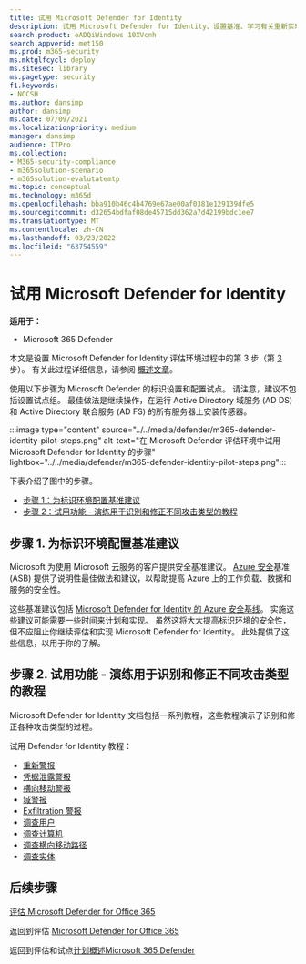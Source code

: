 ```yaml
---
title: 试用 Microsoft Defender for Identity
description: 试用 Microsoft Defender for Identity、设置基准、学习有关重新实现、凭据泄露、横向移动、域入侵和泄漏警报等的教程。
search.product: eADQiWindows 10XVcnh
search.appverid: met150
ms.prod: m365-security
ms.mktglfcycl: deploy
ms.sitesec: library
ms.pagetype: security
f1.keywords:
- NOCSH
ms.author: dansimp
author: dansimp
ms.date: 07/09/2021
ms.localizationpriority: medium
manager: dansimp
audience: ITPro
ms.collection:
- M365-security-compliance
- m365solution-scenario
- m365solution-evalutatemtp
ms.topic: conceptual
ms.technology: m365d
ms.openlocfilehash: bba910b46c4b4769e67ae00af0381e129139dfe5
ms.sourcegitcommit: d32654bdfaf08de45715dd362a7d42199bdc1ee7
ms.translationtype: MT
ms.contentlocale: zh-CN
ms.lasthandoff: 03/23/2022
ms.locfileid: "63754559"
---
```

# <a name="pilot-microsoft-defender-for-identity"></a>试用 Microsoft Defender for Identity


**适用于：**
- Microsoft 365 Defender

本文是设置 Microsoft Defender for Identity 评估环境过程中的第 3 步（第 [3](eval-defender-identity-overview.md) 步）。 有关此过程详细信息，请参阅 [概述文章](eval-defender-identity-overview.md)。

使用以下步骤为 Microsoft Defender 的标识设置和配置试点。 请注意，建议不包括设置试点组。 最佳做法是继续操作，在运行 Active Directory 域服务 (AD DS) 和 Active Directory 联合服务 (AD FS) 的所有服务器上安装传感器。

:::image type="content" source="../../media/defender/m365-defender-identity-pilot-steps.png" alt-text="在 Microsoft Defender 评估环境中试用 Microsoft Defender for Identity 的步骤" lightbox="../../media/defender/m365-defender-identity-pilot-steps.png":::

下表介绍了图中的步骤。

- [步骤 1：为标识环境配置基准建议](#step-1-configure-benchmark-recommendations-for-your-identity-environment)
- [步骤 2：试用功能 - 演练用于识别和修正不同攻击类型的教程 ](#step-2-try-out-capabilities--walk-through-tutorials-for-identifying-and-remediating-different-attack-types)

## <a name="step-1-configure-benchmark-recommendations-for-your-identity-environment"></a>步骤 1. 为标识环境配置基准建议

Microsoft 为使用 Microsoft 云服务的客户提供安全基准建议。 [Azure 安全](/security/benchmark/azure/overview)基准 (ASB) 提供了说明性最佳做法和建议，以帮助提高 Azure 上的工作负载、数据和服务的安全性。

这些基准建议包括 [Microsoft Defender for Identity 的 Azure 安全基线](/security/benchmark/azure/baselines/defender-for-identity-security-baseline)。 实施这些建议可能需要一些时间来计划和实现。 虽然这将大大提高标识环境的安全性，但不应阻止你继续评估和实现 Microsoft Defender for Identity。 此处提供了这些信息，以用于你的了解。

## <a name="step-2-try-out-capabilities--walk-through-tutorials-for-identifying-and-remediating-different-attack-types"></a>步骤 2. 试用功能 - 演练用于识别和修正不同攻击类型的教程

Microsoft Defender for Identity 文档包括一系列教程，这些教程演示了识别和修正各种攻击类型的过程。

试用 Defender for Identity 教程：
- [重新警报](/defender-for-identity/reconnaissance-alerts)
- [凭据泄露警报](/defender-for-identity/compromised-credentials-alerts)
- [横向移动警报](/defender-for-identity/lateral-movement-alerts)
- [域警报](/defender-for-identity/domain-dominance-alerts)
- [Exfiltration 警报](/defender-for-identity/exfiltration-alerts)
- [调查用户](/defender-for-identity/investigate-a-user)
- [调查计算机](/defender-for-identity/investigate-a-computer)
- [调查横向移动路径](/defender-for-identity/investigate-lateral-movement-path)
- [调查实体](/defender-for-identity/investigate-entity)

## <a name="next-steps"></a>后续步骤

[评估 Microsoft Defender for Office 365](eval-defender-office-365-overview.md)

返回到评估 [Microsoft Defender for Office 365](eval-defender-office-365-overview.md)

返回到评估和试点[计划概述Microsoft 365 Defender](eval-overview.md)